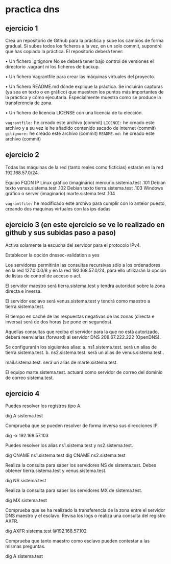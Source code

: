 # practica dns

## ejercicio 1 

Crea un repositorio de Github para la práctica y sube los cambios de forma gradual. Si subes todos
los ficheros a la vez, en un solo commit, supondré que has copiado la práctica.
El repositorio deberá tener:

• Un fichero .gitignore No se deberá tener bajo control de versiones el directorio .vagrant ni los
ficheros de backup.

• Un fichero Vagrantfile para crear las máquinas virtuales del proyecto.

• Un fichero README.md dónde explique la práctica. Se incluirán capturas (ya sea en texto o en
gráfico) que muestren los puntos más importantes de la práctica y cómo ejecutarla.
Especialmente muestra como se produce la transferencia de zona.

• Un fichero de licencia LICENSE con una licencia de tu elección.


`vagrantfile:` he creado este archivo (commit)
`LICENCE:` he creado este archivo y a su vez le he añadido contenido sacado de internet (commit)
`gitignore:` he creado este archivo (commit)
`README.md:` he creado este archivo (commit)

## ejercicio 2

Todas las máquinas de la red (tanto reales como ficticias) estarán en la red 192.168.57.0/24.

Equipo                                                       FQDN                                IP
Linux gráfico (imaginario)                          mercurio.sistema.test                       .101
Debian texto                                        venus.sistema.test                          .102
Debian texto                                        tierra.sistema.test                         .103
Windows gráfico o server (imaginario)               marte.sistema.test                          .104

`vagrantfile:` he modificado este archivo para cumplir con lo anteior puesto, creando dos maquinas virtuales con las ips dadas

## ejercicio 3 (en este ejercicio se ve lo realizado en github y sus subidas paso a paso)

Activa solamente la escucha del servidor para el protocolo IPv4.

Establecer la opción dnssec-validation a yes

Los servidores permitirán las consultas recursivas sólo a los ordenadores en la red 127.0.0.0/8
y en la red 192.168.57.0/24, para ello utilizarán la opción de listas de control de acceso o acl.

El servidor maestro será tierra.sistema.test y tendrá autoridad sobre la zona directa e inversa.

El servidor esclavo será venus.sistema.test y tendrá como maestro a tierra.sistema.test.

El tiempo en caché de las respuestas negativas de las zonas (directa e inversa) será de dos horas
(se pone en segundos).

Aquellas consultas que reciba el servidor para la que no está autorizado, deberá reenviarlas
(forward) al servidor DNS 208.67.222.222 (OpenDNS).

Se configurarán los siguientes alias:
a. ns1.sistema.test. será un alias de tierra.sistema.test.
b. ns2.sistema.test. será un alias de venus.sistema.test..

mail.sistema.test. será un alias de marte.sistema.test.

El equipo marte.sistema.test. actuará como servidor de correo del dominio de correo
sistema.test.

## ejercicio 4

Puedes resolver los registros tipo A.

dig A sistema.test

Comprueba que se pueden resolver de forma inversa sus direcciones IP.

dig -x 192.168.57.103

Puedes resolver los alias ns1.sistema.test y ns2.sistema.test.

dig CNAME ns1.sistema.test
dig CNAME ns2.sistema.test

Realiza la consulta para saber los servidores NS de sistema.test. Debes obtener
tierra.sistema.test y venus.sistema.test.

dig NS sistema.test

Realiza la consulta para saber los servidores MX de sistema.test.

dig MX sistema.test

Comprueba que se ha realizado la transferencia de la zona entre el servidor DNS maestro y el
esclavo. Revisa los logs o realiza una consulta del registro AXFR.

dig AXFR sistema.test @192.168.57.102

Comprueba que tanto maestro como esclavo pueden contestar a las mismas preguntas.

dig A sistema.test
